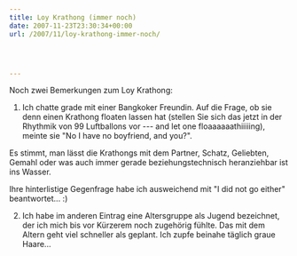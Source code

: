 ```yaml
---
title: Loy Krathong (immer noch)
date: 2007-11-23T23:30:34+00:00
url: /2007/11/loy-krathong-immer-noch/




---
```

Noch zwei Bemerkungen zum Loy Krathong:

1. Ich chatte grade mit einer Bangkoker Freundin. Auf die Frage, ob sie denn einen Krathong floaten lassen hat (stellen Sie sich das jetzt in der Rhythmik von 99 Luftballons vor --- and let one floaaaaaathiiiiing), meinte sie "No I have no boyfriend, and you?".

Es stimmt, man lässt die Krathongs mit dem Partner, Schatz, Geliebten, Gemahl oder was auch immer gerade beziehungstechnisch heranziehbar ist ins Wasser.

Ihre hinterlistige Gegenfrage habe ich ausweichend mit "I did not go either" beantwortet... :)

2. Ich habe im anderen Eintrag eine Altersgruppe als Jugend bezeichnet, der ich mich bis vor Kürzerem noch zugehörig fühlte. Das mit dem Altern geht viel schneller als geplant. Ich zupfe beinahe täglich graue Haare...

